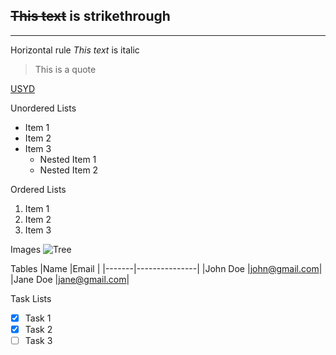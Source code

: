 ~~This text~~ is strikethrough
---
___
Horizontal rule
*This text* is italic
> This is a quote

[USYD](https://github.com/adam-p/markdown-here/wiki/Markdown-Cheatsheet#headers
 "USYD")

 Unordered Lists
 * Item 1
 * Item 2
 * Item 3
    * Nested Item 1
    * Nested Item 2

Ordered Lists
1. Item 1
1. Item 2
1. Item 3

Images
![Tree](https://vignette.wikia.nocookie.net/powerlisting/images/8/81/FreeGreatPicture.com-1091-tree.jpg/revision/latest?cb=20150913014203)

Tables
|Name   |Email          |
|-------|---------------|
|John Doe |john@gmail.com|
|Jane Doe |jane@gmail.com|

Task Lists
* [x] Task 1
* [x] Task 2
* [ ] Task 3
